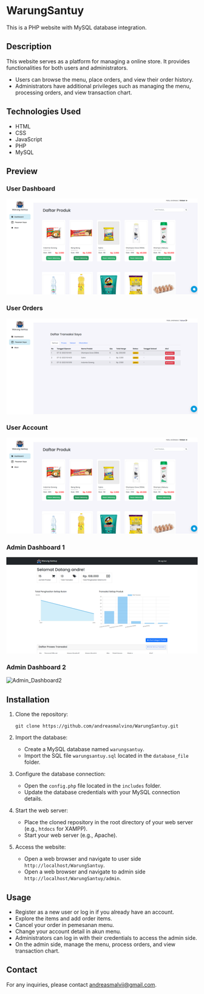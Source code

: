 # WarungSantuy

This is a PHP website with MySQL database integration.

## Description

This website serves as a platform for managing a online store. It provides functionalities for both users and administrators.

- Users can browse the menu, place orders, and view their order history.
- Administrators have additional privileges such as managing the menu, processing orders, and view transaction chart.

## Technologies Used

- HTML
- CSS
- JavaScript
- PHP
- MySQL

## Preview

### User Dashboard
![User_Dashboard](/Warung%20Santuy%20Preview/User%20Dashboard.png)

### User Orders
![User_Pesanan](/Warung%20Santuy%20Preview/User%20Pesanan.png)

### User Account
![User_Dashboard](/Warung%20Santuy%20Preview/User%20Dashboard.png)

### Admin Dashboard 1
![Admin_Dashboard1](/Warung%20Santuy%20Preview/admin%20dashboard2.png)

### Admin Dashboard 2
![Admin_Dashboard2](/Warung%20Santuy%20Preview/adminr%20dashboard.png)

## Installation

1. Clone the repository:

   ```
   git clone https://github.com/andreasmalvino/WarungSantuy.git
   ```

2. Import the database:

   - Create a MySQL database named `warungsantuy`.
   - Import the SQL file `warungsantuy.sql` located in the `database_file` folder.

3. Configure the database connection:

   - Open the `config.php` file located in the `includes` folder.
   - Update the database credentials with your MySQL connection details.

4. Start the web server:

   - Place the cloned repository in the root directory of your web server (e.g., `htdocs` for XAMPP).
   - Start your web server (e.g., Apache).

5. Access the website:

   - Open a web browser and navigate to user side `http://localhost/WarungSantuy`.
   - Open a web browser and navigate to admin side `http://localhost/WarungSantuy/admin`.

## Usage

- Register as a new user or log in if you already have an account.
- Explore the items and add order items.
- Cancel your order in pemesanan menu.
- Change your account detail in akun menu.
- Administrators can log in with their credentials to access the admin side.
- On the admin side, manage the menu, process orders, and view transaction chart.

## Contact

For any inquiries, please contact [andreasmalvii@gmail.com](mailto:adnreasmalvii@gmail.com).
